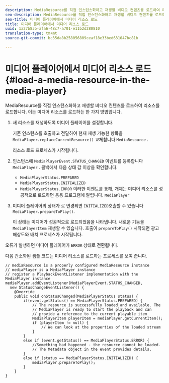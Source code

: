 ```yaml
---
description: MediaResource를 직접 인스턴스화하고 재생할 비디오 컨텐츠를 로드하여 리소스를 로드합니다. 이는 미디어 리소스를 로드하는 한 가지 방법입니다.
seo-description: MediaResource를 직접 인스턴스화하고 재생할 비디오 컨텐츠를 로드하여 리소스를 로드합니다. 이는 미디어 리소스를 로드하는 한 가지 방법입니다.
seo-title: 미디어 플레이어에서 미디어 리소스 로드
title: 미디어 플레이어에서 미디어 리소스 로드
uuid: 1a27b83b-afa6-48c7-a701-e11b2d280810
translation-type: tm+mt
source-git-commit: bc35da8b258056809ceaf18e33bed631047bc81b

---
```



# 미디어 플레이어에서 미디어 리소스 로드 {#load-a-media-resource-in-the-media-player}

MediaResource를 직접 인스턴스화하고 재생할 비디오 컨텐츠를 로드하여 리소스를 로드합니다. 이는 미디어 리소스를 로드하는 한 가지 방법입니다.

1. 새 리소스를 재생하도록 미디어 플레이어를 설정합니다.

   기존 인스턴스를 호출하고 전달하여 현재 재생 가능한 항목을 `MediaPlayer.replaceCurrentResource()` 교체합니다 `MediaResource` .

   리소스 로드 프로세스가 시작됩니다.

1. 인스턴스에 `MediaPlayerEvent.STATUS_CHANGED` 이벤트를 등록합니다 `MediaPlayer` . 콜백에서 다음 상태 값 이상을 확인합니다.

   * `MediaPlayerStatus.PREPARED`
   * `MediaPlayerStatus.INITIALIZED`
   * `MediaPlayerStatus.ERROR`
   이러한 이벤트를 통해, 개체는 미디어 리소스를 성공적으로 로드하면 응용 프로그램에 알립니다. `MediaPlayer`
1. 미디어 플레이어의 상태가 로 변경되면 `INITIALIZED`호출할 수 있습니다 `MediaPlayer.prepareToPlay()`.

   이 상태는 미디어가 성공적으로 로드되었음을 나타냅니다. 새로운 기능을 `MediaPlayerItem` 재생할 수 있습니다. 호출이 `prepareToPlay()` 시작되면 광고 해상도와 배치 프로세스가 시작됩니다.

오류가 발생하면 미디어 플레이어가 `ERROR` 상태로 전환됩니다.

다음 간소화된 샘플 코드는 미디어 리소스를 로드하는 프로세스를 보여 줍니다.

```java>
// mediaResource is a properly configured MediaResource instance 
// mediaPlayer is a MediaPlayer instance 
// register a PlaybackEventListener implementation with the MediaPlayer instance 
mediaPlayer.addEventListener(MediaPlayerEvent.STATUS_CHANGED,  
  new StatusChangeEventListener() { 
    @Override 
    public void onStatusChanged(MediaPlayerStatus status) { 
        if(event.getStatus() == MediaPlayerStatus.PREPARED) { 
            // The resource is successfully loaded and available. The  
            // MediaPlayer is ready to start the playback and can 
            // provide a reference to the current playable item 
            MediaPlayerItem playerItem = mediaPlayer.getCurrentItem(); 
            if (playerItem != null) { 
                // We can look at the properties of the loaded stream 
            } 
        } 
        else if (event.getStatus() == MediaPlayerStatus.ERROR) { 
            //Something bad happened - the resource cannot be loaded. 
            // The Metadata object in the event provides details. 
        } 
        else if (status == MediaPlayerStatus.INITIALIZED) { 
            mediaPlayer.prepareToPlay(); 
        } 
    } 
} 
```
